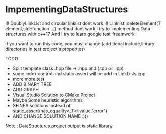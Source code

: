 # ImpementingDataStructures

!!! DoublyLinkList and circular linklist dont work 
!!! Linklist::deleteElement(T element,std::function ...) method dont work
I try to implementing Data structures with c++17 And I try to learn google test freamwork

if you want to run this code, you must change (additional include,library directories in test project's properties)

TODO
  * Split template class .hpp file -> .hpp and (.tpp or .ipp) 
  * some index control and static assert will be add in LinkLists.cpp
  * more more test
  * ADD BINARY TREE
  * ADD GRAPH
  * Visual Studio Solution to CMake Project
  * Maybe Some heuristic algorithms
  * SFINEA solutions instead of static_assert(has_equality<_T>::value,"error")  
  * AND CHANGE SOLUTION NAME :)))
  
Note : DataStructures project output is static library 
